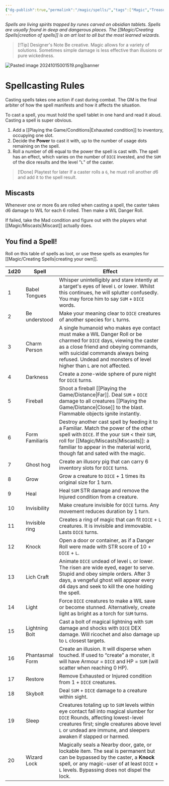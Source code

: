```yaml
---
{"dg-publish":true,"permalink":"/magic/spells/","tags":["Magic","Treasures"],"created":"2025-01-02T11:24:07.688-05:00","updated":"2025-03-31T22:17:29.022-04:00"}
---
```


*Spells are living spirits trapped by runes carved on obsidian tablets. Spells are usually found in deep and dangerous places. The [[Magic/Creating Spells\|creation of spells]] is an art lost to all but the most learned wizards.*
>[!Tip] Designer's Note
>Be creative. Magic allows for a variety of solutions. Sometimes simple damage is less effective than illusions or pure wickedness.

![Pasted image 20241015001519.png|banner](/img/user/zRSC/images/Pasted%20image%2020241015001519.png)
# Spellcasting Rules
Casting spells takes one action if cast during combat. The GM is the final arbiter of how the spell manifests and how it affects the situation.

To cast a spell, you must hold the spell tablet in one hand and read it aloud. Casting a spell is super obvious. 

1. Add a [[Playing the Game/Conditions\|Exhausted condition]] to inventory, occupying one slot.
2. Decide the **Power** to cast it with, up to the number of usage dots remaining on the spell. 
3. Roll a number of d6 equal to the power the spell is cast with. The spell has an effect, which varies on the number of `DICE` invested, and the `SUM` of the dice results and the level "`L`" of the caster. 

>[!Done] Playtest for later
>If a caster rolls a `6`, he must roll another $d6$ and add it to the spell result.

## Miscasts 
Whenever one or more 6s are rolled when casting a spell, the caster takes d6 damage to WIL for each 6 rolled. Then make a WIL Danger Roll. 

If failed, take the Mad condition and figure out with the players what [[Magic/Miscasts\|Miscast]] actually does.

## You find a Spell!
Roll on this table of spells as loot, or use these spells as examples for [[Magic/Creating Spells\|creating your own]].

| 1d20 | Spell           | Effect                                                                                                                                                                                                                                                                    |
| ---- | --------------- | ------------------------------------------------------------------------------------------------------------------------------------------------------------------------------------------------------------------------------------------------------------------------- |
| 1    | Babel Tongues   | Whisper unintelligibly and stare intently at a target's eyes of level `L` or lower. Whilst this continues, he will splutter confusedly. You may force him to say `SUM` + `DICE` words.                                                                                    |
| 2    | Be understood   | Make your meaning clear to `DICE` creatures of another species for `L` turns.                                                                                                                                                                                             |
| 3    | Charm Person    | A single humanoid who makes eye contact must make a WIL Danger Roll or be charmed for `DICE` days, viewing the caster as a close friend and obeying commands, with suicidal commands always being refused. Undead and monsters of level higher than `L` are not affected. |
| 4    | Darkness        | Create a zone-wide sphere of pure night for `DICE` turns.                                                                                                                                                                                                                 |
| 5    | Fireball        | Shoot a fireball [[Playing the Game/Distance\|Far]]. Deal `SUM` + `DICE` damage to all creatures [[Playing the Game/Distance\|Close]] to the blast. Flammable objects ignite instantly.                                                                                                                     |
| 6    | Form Familiaris | Destroy another cast spell by feeding it to a Familiar. Match the power of the other spell with `DICE`. If the your `SUM` < their `SUM`, roll for [[Magic/Miscasts\|Miscasts]]: a familiar to appear in the material world, though fat and sated with the magic.                          |
| 7    | Ghost hog       | Create an illusory pig that can carry 6 inventory slots for `DICE` turns.                                                                                                                                                                                                 |
| 8    | Grow            | Grow a creature to `DICE` + 1 times its original size for 1 turn.                                                                                                                                                                                                         |
| 9    | Heal            | Heal `SUM` STR damage and remove the Injured condition from a creature.                                                                                                                                                                                                   |
| 10   | Invisibility    | Make creature invisible for `DICE` turns. Any movement reduces duration by 1 turn.                                                                                                                                                                                        |
| 11   | Invisible ring  | Creates a ring of magic that can fit `DICE` + `L` creatures. It is invisible and immovable. Lasts `DICE` turns.                                                                                                                                                           |
| 12   | Knock           | Open a door or container, as if a Danger Roll were made with STR score of 10 + `DICE` + `L`.                                                                                                                                                                              |
| 13   | Lich Craft      | Animate `DICE` undead of level `L` or lower. The risen are wide eyed, eager to serve. Stupid and obey simple orders. After 3 days, a vengeful ghost will appear every d4 days and seek to kill the one holding the spell.                                                 |
| 14   | Light           | Force `DICE` creatures to make a WIL save or become stunned. Alternatively, create light as bright as a torch for `SUM` turns.                                                                                                                                            |
| 15   | Lightning Bolt  | Cast a bolt of magical lightning with `SUM` damage and shocks with `DICE` DEX damage. Will ricochet and also damage up to `L` closest targets.                                                                                                                            |
| 16   | Phantasmal Form | Create an illusion. It will disperse when touched. If used to “create” a monster, it will have Armour = `DICE` and HP = `SUM` (will scatter when reaching 0 HP).                                                                                                          |
| 17   | Restore         | Remove Exhausted or Injured condition from 1 + `DICE` creatures.                                                                                                                                                                                                          |
| 18   | Skybolt         | Deal `SUM` + `DICE` damage to a creature within sight.                                                                                                                                                                                                                    |
| 19   | Sleep           | Creatures totaling up to `SUM` levels within eye contact fall into magical slumber for `DICE` Rounds, affecting lowest-level creatures first; single creatures above level `L` or undead are immune, and sleepers awaken if slapped or harmed.                            |
| 20   | Wizard Lock     | Magically seals a Nearby door, gate, or lockable item. The seal is permanent but can be bypassed by the caster, a **Knock** spell, or any magic-user of at least `DICE` + `L` levels. Bypassing does not dispel the lock.                                                 |
